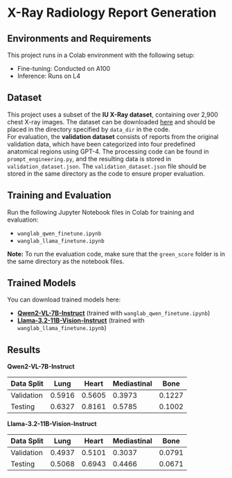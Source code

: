 # X-Ray Radiology Report Generation

## Environments and Requirements
This project runs in a Colab environment with the following setup:
- Fine-tuning: Conducted on A100
- Inference: Runs on L4

## Dataset
This project uses a subset of the **IU X-Ray dataset**, containing over 2,900 chest X-ray images. The dataset can be downloaded [here](https://drive.google.com/file/d/1cdcsyJtW8G2YYptlujzDAU-fMXOpew5K/view?usp=sharing) and should be placed in the directory specified by `data_dir` in the code.  
For evaluation, the **validation dataset** consists of reports from the original validation data, which have been categorized into four predefined anatomical regions using GPT-4. The processing code can be found in `prompt_engineering.py`, and the resulting data is stored in `validation_dataset.json`. The `validation_dataset.json` file should be stored in the same directory as the code to ensure proper evaluation.    

## Training and Evaluation
Run the following Jupyter Notebook files in Colab for training and evaluation:
- `wanglab_qwen_finetune.ipynb`
- `wanglab_llama_finetune.ipynb`

**Note:** To run the evaluation code, make sure that the `green_score` folder is in the same directory as the notebook files.
  
## Trained Models
You can download trained models here:
- [**Qwen2-VL-7B-Instruct**](https://drive.google.com/drive/folders/10KRZ3oui6HCIMNBbQ1fFlWhUWZWe6SKz?usp=drive_link) (trained with `wanglab_qwen_finetune.ipynb`)  
- [**Llama-3.2-11B-Vision-Instruct**](https://drive.google.com/drive/folders/1-ohCCIXlWGTiYuqkSBojqp48VWwQOd7d?usp=drive_link) (trained with `wanglab_llama_finetune.ipynb`)  

## Results
**Qwen2-VL-7B-Instruct**

| Data Split | Lung | Heart | Mediastinal | Bone |
|----------|----------|----------|----------|----------|
| Validation | 0.5916 | 0.5605 | 0.3973 | 0.1227 |
| Testing | 0.6327 | 0.8161 | 0.5785 | 0.1002 |


**Llama-3.2-11B-Vision-Instruct**

| Data Split | Lung | Heart | Mediastinal | Bone |
|----------|----------|----------|----------|----------|
| Validation | 0.4937 | 0.5101 | 0.3037 | 0.0791 |
| Testing | 0.5068 | 0.6943 | 0.4466 | 0.0671 |
